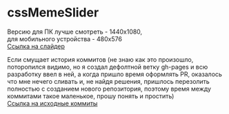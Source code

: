 # cssMemeSlider

Версию для ПК лучше смотреть - 1440х1080,    
для мобильного устройства - 480х576    
[Ссылка на слайдер](https://ivank9.github.io/cssMemeSlider/cssMemeSlider/)

Если смущает история коммитов (не знаю как это произошло, поторопился видимо, но я создал дефолтной ветку gh-pages и всю разработку ввел в ней, а когда пришло время оформлять PR, оказалось что мне нечего сливать и, не найдя решения, пришлось перезолить полностью с созданием нового репозитория, поэтому время между коммитами такое маленькое, прошу понять и простить)     
[Ссылка на исходные коммиты](https://github.com/IvanK9/cssMemeSlider-old-/commits/gh-pages/)